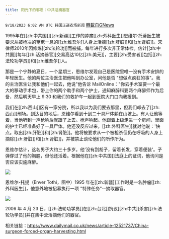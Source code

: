 ```yaml
---
title: 阳光下的邪恶：中共活摘器官
---
```

`9/18/2023 6:02 AM UTC 韩国正道农场新闻` [轉載自GNews](https://gnews.org/articles/1705133)



1995年在[[zh:中共国]][[zh:新疆]]工作的肿瘤[[zh:外科医生]]恩维尔·托蒂医生被要求从被枪决的奄奄一息的[[zh:维吾尔]]人身上活摘[[zh:肝脏]]和[[zh:肾脏]]。宋律师2010年因修炼[[zh:法轮功]]而被捕，每年进行多次非正常体检。估计[[zh:中共国]]每年[[zh:活摘器官]]交易高达10亿[[zh:美元]]，主要[[zh:受害者]]包括[[zh:法轮功学员]]和[[zh:维吾尔]]人。

  

那是一个宁静的夏日，一个星期三，恩维尔发现自己是医院里唯一没有手术安排的年轻医生。他的两位主治医生把他叫到办公室，问他是否 "想做点疯狂的事"。我的主治医生让我和他们一起去，他说"他告诉 MailOnline："你去手术室要一个最大的移动手术包，带上你的两个助手和两个护士，通知麻醉科要两个麻醉师作为后备，然后明天早上 9:30 和我们的救护车一起到医院大门口向我报到。

  

我们在[[zh:西山]]区有一家分院，所以我以为我们要去那里，但我们却去了[[zh:西山]]刑场。到达目的地后，恩维尔看到十到二十具尸体躺在山坡上。有人让他等着，当他听到一声枪响后就跟了上去。枪声响起。他跟着上级走进一个房间，里面的护士已经准备好了一具尸体。他还没反应过来，[[zh:外科医生]]就对他说：'快点。取出[[zh:肝脏]]和[[zh:肾脏]]。他将被要求从一个被枪杀但仍在呼吸的人身上摘除[[zh:肝脏]]和[[zh:肾脏]]，并被禁止谈论他们的所作所为。

  

恩维尔估计，这名男子大约三十多岁。他'没有刮胡子，留着长发，穿着便装'。子弹穿过了他的胸膛，但他还活着。根据他在[[zh:中共国]]法庭上的证词，他询问是否应该实施麻醉。

  
  

![](https://lh6.googleusercontent.com/emL4q0NeLv9b19SzTIiK9c0kK4MsbVL5XxK5WwEqfz_DNL7LpkhkiTi6rqw3telDwaUicozW21Yu9sVo0ED_hLutorxCM2AvnYQn5hDGDHY0yekRfK2-fF0PAFsqR_LoLbSkLQjC3RVSSwfhTtlyBnA)

恩维尔-托提（Enver Tothi，图中）1995 年在[[zh:新疆]]工作时是一名肿瘤[[zh:外科医生]]，他意外地被招募执行一项 "特殊任务"--摘取器官。

  

![](https://lh6.googleusercontent.com/JVMtHz5PwYo-ayDUnSnGCJp7VuYQCwh_4X_Z-eZYo_vPJt2Z4Eh-mOMoBqKe9IOO84Q-yl_-WF6OtrGcA_gUN4QrPiscitkZCkWy32LkcjH3e6-z1D4dh1VHT8xkeIt7r8gjA11i91l7qHSGaBf1oZ8)

  

2006 年 4 月 23 日，[[zh:法轮功学员]]在[[zh:台北]]抗议[[zh:中共]]杀害[[zh:法轮功学员]]并在集中营活摘他们的器官。

  

相关链接：https://www.dailymail.co.uk/news/article-12521737/China-surgeon-forced-organ-harvesting.html

